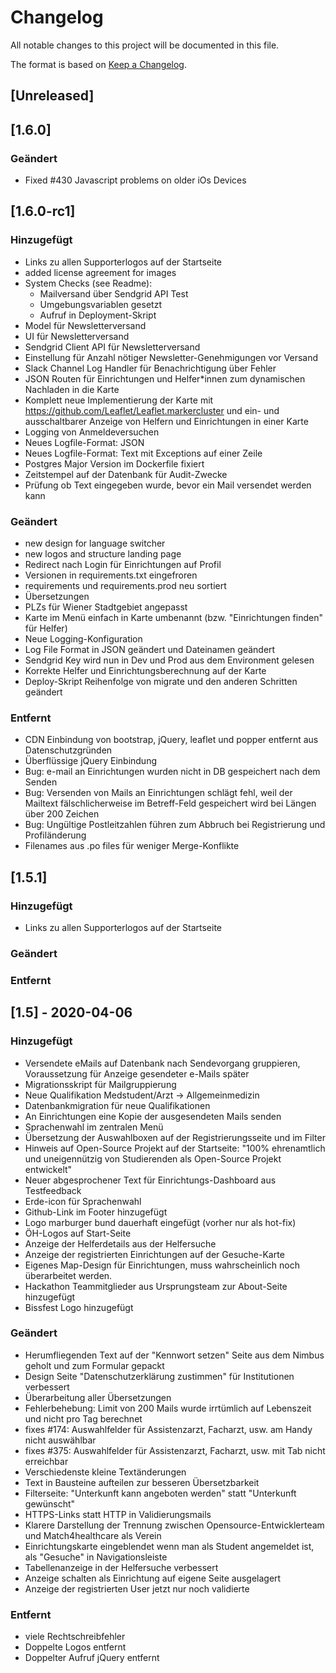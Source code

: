 ﻿# Changelog
All notable changes to this project will be documented in this file.

The format is based on [Keep a Changelog](https://keepachangelog.com/en/1.0.0/).

## [Unreleased]

## [1.6.0]

### Geändert

- Fixed #430 Javascript problems on older iOs Devices

## [1.6.0-rc1]

### Hinzugefügt
- Links zu allen Supporterlogos auf der Startseite
- added license agreement for images
- System Checks (see Readme):
  - Mailversand über Sendgrid API Test
  - Umgebungsvariablen gesetzt
  - Aufruf in Deployment-Skript
- Model für Newsletterversand
- UI für Newsletterversand
- Sendgrid Client API für Newsletterversand
- Einstellung für Anzahl nötiger Newsletter-Genehmigungen vor Versand
- Slack Channel Log Handler für Benachrichtigung über Fehler
- JSON Routen für Einrichtungen und Helfer*innen zum dynamischen Nachladen in die Karte
- Komplett neue Implementierung der Karte mit https://github.com/Leaflet/Leaflet.markercluster und ein- und ausschaltbarer Anzeige von Helfern und Einrichtungen in einer Karte
- Logging von Anmeldeversuchen
- Neues Logfile-Format: JSON
- Neues Logfile-Format: Text mit Exceptions auf einer Zeile
- Postgres Major Version im Dockerfile fixiert
- Zeitstempel auf der Datenbank für Audit-Zwecke
- Prüfung ob Text eingegeben wurde, bevor ein Mail versendet werden kann

### Geändert
- new design for language switcher
- new logos and structure landing page
- Redirect nach Login für Einrichtungen auf Profil
- Versionen in requirements.txt eingefroren
- requirements und requirements.prod neu sortiert
- Übersetzungen
- PLZs für Wiener Stadtgebiet angepasst
- Karte im Menü einfach in Karte umbenannt (bzw. "Einrichtungen finden" für Helfer)
- Neue Logging-Konfiguration
- Log File Format in JSON geändert und Dateinamen geändert
- Sendgrid Key wird nun in Dev und Prod aus dem Environment gelesen
- Korrekte Helfer und Einrichtungsberechnung auf der Karte
- Deploy-Skript Reihenfolge von migrate und den anderen Schritten geändert

### Entfernt
- CDN Einbindung von bootstrap, jQuery, leaflet und popper entfernt aus Datenschutzgründen
- Überflüssige jQuery Einbindung
- Bug: e-mail an Einrichtungen wurden nicht in DB gespeichert nach dem Senden
- Bug: Versenden von Mails an Einrichtungen schlägt fehl, weil der Mailtext fälschlicherweise im Betreff-Feld gespeichert wird bei Längen über 200 Zeichen
- Bug: Ungültige Postleitzahlen führen zum Abbruch bei Registrierung und Profiländerung
- Filenames aus .po files für weniger Merge-Konflikte

## [1.5.1]

### Hinzugefügt
- Links zu allen Supporterlogos auf der Startseite

### Geändert

### Entfernt

## [1.5] - 2020-04-06

### Hinzugefügt
- Versendete eMails auf Datenbank nach Sendevorgang gruppieren, Voraussetzung für Anzeige gesendeter e-Mails später
- Migrationsskript für Mailgruppierung
- Neue Qualifikation Medstudent/Arzt -> Allgemeinmedizin
- Datenbankmigration für neue Qualifikationen
- An Einrichtungen eine Kopie der ausgesendeten Mails senden
- Sprachenwahl im zentralen Menü
- Übersetzung der Auswahlboxen auf der Registrierungsseite und im Filter
- Hinweis auf Open-Source Projekt auf der Startseite: "100% ehrenamtlich und uneigennützig von Studierenden als Open-Source Projekt entwickelt"
- Neuer abgesprochener Text für Einrichtungs-Dashboard aus Testfeedback
- Erde-icon für Sprachenwahl
- Github-Link im Footer hinzugefügt
- Logo marburger bund dauerhaft eingefügt (vorher nur als hot-fix)
- ÖH-Logos auf Start-Seite
- Anzeige der Helferdetails aus der Helfersuche
- Anzeige der registrierten Einrichtungen auf der Gesuche-Karte
- Eigenes Map-Design für Einrichtungen, muss wahrscheinlich noch überarbeitet werden.
- Hackathon Teammitglieder aus Ursprungsteam zur About-Seite hinzugefügt
- Bissfest Logo hinzugefügt

### Geändert
- Herumfliegenden Text auf der "Kennwort setzen" Seite aus dem Nimbus geholt und zum Formular gepackt
- Design Seite "Datenschutzerklärung zustimmen" für Institutionen verbessert
- Überarbeitung aller Übersetzungen
- Fehlerbehebung: Limit von 200 Mails wurde irrtümlich auf Lebenszeit und nicht pro Tag berechnet
- fixes #174: Auswahlfelder für Assistenzarzt, Facharzt, usw. am Handy nicht auswählbar
- fixes #375:  Auswahlfelder für Assistenzarzt, Facharzt, usw. mit Tab nicht erreichbar
- Verschiedenste kleine Textänderungen
- Text in Bausteine aufteilen zur besseren Übersetzbarkeit
- Filterseite: "Unterkunft kann angeboten werden" statt "Unterkunft gewünscht"
- HTTPS-Links statt HTTP in Validierungsmails
- Klarere Darstellung der Trennung zwischen Opensource-Entwicklerteam und Match4healthcare als Verein
- Einrichtungskarte eingeblendet wenn man als Student angemeldet ist, als "Gesuche" in Navigationsleiste
- Tabellenanzeige in der Helfersuche verbessert
- Anzeige schalten als Einrichtung auf eigene Seite ausgelagert
- Anzeige der registrierten User jetzt nur noch validierte

### Entfernt
- viele Rechtschreibfehler
- Doppelte Logos entfernt
- Doppelter Aufruf jQuery entfernt
